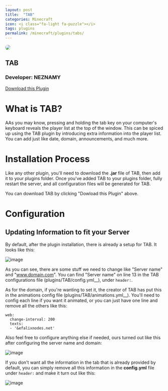 ```yaml
---
layout: post
title:  "TAB"
categories: Minecraft
icon: <i class="fa-light fa-puzzle"></i>
tags: plugins
permalink: /minecraft/plugins/tabs/
---
```


<div class="install-plugin">
    <img style="border-radius: 7px;" src="https://www.spigotmc.org/data/resource_icons/57/57806.jpg?1617353588">
    <h2>TAB</h2>
    <h3>Developer: NEZNAMY</h3>
    <a href="https://www.spigotmc.org/resources/tab-1-5-x-1-17-free-version.57806/">Download this Plugin</a>
</div>

# What is TAB?
AAs you may know, pressing and holding the tab key on your computer's keyboard reveals the player list at the top of the window. This can be spiced up using the TAB plugin by introducing extra information into the player list. You can add just like date, domain, announcements, and much more.

# Installation Process
Like any other plugin, you'll need to download the __.jar__ file of TAB, then add it to your plugins folder. Once you've added TAB to your plugins folder, fully restart the server, and all configuration files will be generated for TAB.

You can download TAB by clicking "Dowload this Plugin" above.

# Configuration
## Updating Information to fit your Server
By default, after the plugin installation, there is already a setup for TAB. It looks like this:

![image](../../../assets/images/posts/plugins/tabs/TABS-preinstall-default.png)

As you can see, there are some stuff we need to change like "Server name" and "www.domain.com". You can find "Server name" on line 13 in the TAB configurations file (plugins/TAB/config.yml__), under `header:`.

As for the domain, if you're wanting to set it, the creator of TAB has put this in the animations config file (plugins/TAB/animations.yml__). You'll need to config each line if you want it animated, or you can just have one line and remove all the others like this:
```
web:
  change-interval: 200
  texts:
  - '&efalixnodes.net'
```

Also feel free to configure anything else if needed, ours turned out like this after configuring the server name and domain:

![image](../../../assets/images/posts/plugins/tabs/TABS-after-config.png)

If you don't want all the information in the tab that is already provided by default, you can simply remove all this information in the __config.yml__ file under `header:` and make it turn out like this:

![image](../../../assets/images/posts/plugins/tabs/TABS-simple.png)